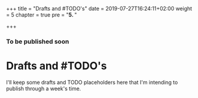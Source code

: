 +++
title = "Drafts and #TODO's"
date = 2019-07-27T16:24:11+02:00
weight = 5
chapter = true
pre = "<b>5. </b>"

+++

### To be published soon

# Drafts and #TODO's

I'll keep some drafts and TODO placeholders here that I'm intending to publish through a week's time.
